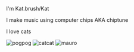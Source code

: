 I'm Kat.brush/Kat

I make music using computer chips AKA chiptune

I love cats

![pogpog](https://c.tenor.com/U4lIQSbkMrYAAAAi/pogfish.gif) ![catcat](https://c.tenor.com/k__Q6orBSb0AAAAi/kiss-cat-smelling-cat.gif) ![mauro](https://c.tenor.com/SD20BW0CVF0AAAAi/mario-super-mario.gif)

<!---
amiacat/amiacat is a ✨ special ✨ repository because its `README.md` (this file) appears on your GitHub profile.
You can click the Preview link to take a look at your changes.
--->
